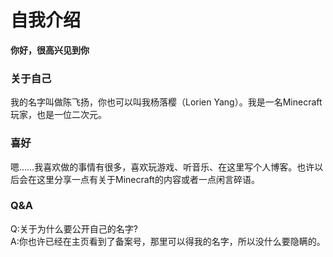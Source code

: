 # 自我介绍

**你好，很高兴见到你**
### 关于自己
我的名字叫做陈飞扬，你也可以叫我杨落樱（Lorien Yang）。我是一名Minecraft玩家，也是一位二次元。 <br>
### 喜好
嗯……我喜欢做的事情有很多，喜欢玩游戏、听音乐、在这里写个人博客。也许以后会在这里分享一点有关于Minecraft的内容或者一点闲言碎语。
### Q&A
Q:关于为什么要公开自己的名字?<br>
A:你也许已经在主页看到了备案号，那里可以得我的名字，所以没什么要隐瞒的。

<CopyRight />